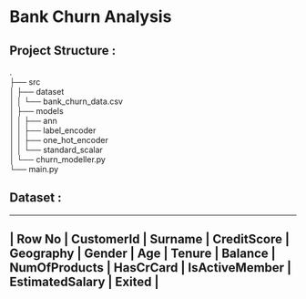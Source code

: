 # Bank Churn Analysis

## Project Structure :
.  
├── src  
│   ├── dataset                
│   │   └── bank_churn_data.csv                
│   ├── models                
│   │   ├── ann                
│   │   ├── label_encoder                
│   │   ├── one_hot_encoder                
│   │   └── standard_scalar                
│   └── churn_modeller.py                   
└── main.py  


## Dataset :

---------------------------------------------------------------------------------------------------------------------------------------------------------------------
| Row No | CustomerId | Surname | CreditScore | Geography | Gender | Age | Tenure | Balance | NumOfProducts | HasCrCard | IsActiveMember | EstimatedSalary | Exited |
---------------------------------------------------------------------------------------------------------------------------------------------------------------------